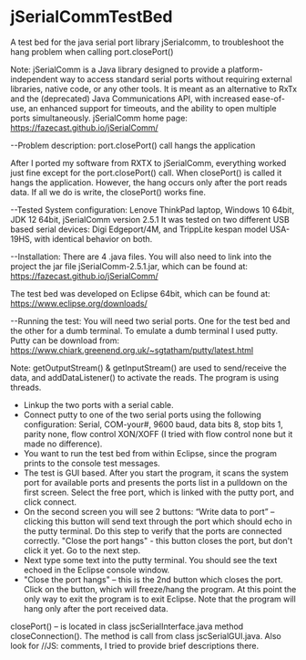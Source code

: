 # jSerialCommTestBed
A test bed for the java serial port library jSerialcomm, to troubleshoot the hang problem when calling port.closePort()


Note:
jSerialComm is a Java library designed to provide a platform-independent way to access standard serial ports without requiring external libraries, native code, or any other tools. It is meant as an alternative to RxTx and the (deprecated) Java Communications API, with increased ease-of-use, an enhanced support for timeouts, and the ability to open multiple ports simultaneously.
jSerialComm home page: https://fazecast.github.io/jSerialComm/ 


--Problem description:
port.closePort() call hangs the application

After I ported my software from RXTX to jSerialComm, everything worked just fine except for the port.closePort() call. When closePort() is called it hangs the application. However, the hang occurs only after the port reads data. If all we do is write, the closePort() works fine.

--Tested System configuration:
Lenove ThinkPad laptop, Windows 10 64bit, JDK 12 64bit, jSerialComm version 2.5.1
It was tested on two different USB based serial devices: Digi Edgeport/4M, and TrippLite kespan model USA-19HS, with identical behavior on both.

--Installation:
There are 4 .java files. You will also need to link into the project the jar file jSerialComm-2.5.1.jar, which can be found at: https://fazecast.github.io/jSerialComm/

The test bed was developed on Eclipse 64bit, which can be found at: https://www.eclipse.org/downloads/

--Running the test:
You will need two serial ports. One for the test bed and the other for a dumb terminal. To emulate a dumb terminal I used putty. Putty can be download from: https://www.chiark.greenend.org.uk/~sgtatham/putty/latest.html

Note:
getOutputStream() & getInputStream() are used to send/receive the data, and addDataListener() to activate the reads. The program is using threads.

* Linkup the two ports with a serial cable.
* Connect putty to one of the two serial ports using the following configuration: Serial, COM-your#, 9600 baud, data bits 8, stop bits 1, parity none, flow control XON/XOFF (I tried with flow control none but it made no difference).
* You want to run the test bed from within Eclipse, since the program prints to the console test messages.
* The test is GUI based. After you start the program, it scans the system port for available ports and presents the ports list in a pulldown on the first screen. Select the free port, which is linked with the putty port, and click connect.
* On the second screen you will see 2 buttons: 
    “Write data to port” – clicking this button will send text through the port which should echo in the putty terminal. Do this step to verify that the ports are connected correctly.
    "Close the port hangs" - this button closes the port, but don't click it yet. Go to the next step.
* Next type some text into the putty terminal. You should see the text echoed in the Eclipse console window.
* "Close the port hangs" – this is the 2nd button which closes the port. Click on the button, which will freeze/hang the program. At this point the only way to exit the program is to exit Eclipse. Note that the program will hang only after the port received data. 

closePort() – is located in class jscSerialInterface.java method closeConnection(). The method is call from class jscSerialGUI.java. Also look for //JS: comments, I tried to provide brief descriptions there.

